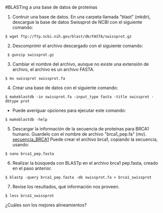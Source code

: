 #BLASTing a una base de datos de proteínas

1. Contruir una base de datos. En una carpeta llamada "blast" (mkdir), descargue la base de datos Swissprot de NCBI con el siguiente comando:

~~~
$ wget ftp://ftp.ncbi.nih.gov/blast/db/FASTA/swissprot.gz
~~~

2. Descomprimir el archivo descargado con el siguiente comando:

~~~
 $ gunzip swissprot.gz
~~~
 
3. Cambiar el nombre del archivo, aunque no existe una extensión de archivo, el archivo es un archivo FASTA. 
~~~
$ mv swissprot swissprot.fa
~~~
 
4. Crear una base de datos con el siguiente comando:
~~~
$ makeblastdb -in swissprot.fa -input_type fasta -title swissprot -dbtype prot
~~~
 
* Puede averiguar opciones para ejecutar este comando:
~~~
$ makeblastdb -help
~~~

5. Descargar la información de la secuencia de proteínas para BRCA1 humano. Guardelo con el nombre de archivo "brca1_pep.fa" (mv).
[secuencia_BRCA1](https://raw.githubusercontent.com/BioUPS/omicas64/main/BRCA1%20%5BHomo%20sapiens%5D.fasta)
Puede crear el archivo brca1, copiando la secuencia, usando:
~~~
$ nano brca1_pep.fasta
~~~
6. Realizar la búsqueda con BLASTp en el archivo brca1 pep.fasta, creado en el paso anterior.
~~~
$ blastp -query brca1_pep.fasta -db swissprot.fa > brca1_swissprot
~~~
7. Revise los resultados, qué información nos proveen. 
~~~
$ less brca1_swissprot
~~~
¿Cuáles son los mejores alineamientos?
